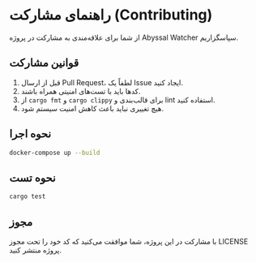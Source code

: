 
# راهنمای مشارکت (Contributing)

از شما برای علاقه‌مندی به مشارکت در پروژه Abyssal Watcher سپاسگزاریم.

## قوانین مشارکت

1. قبل از ارسال Pull Request، لطفاً یک Issue ایجاد کنید.
2. کدها باید با تست‌های امنیتی همراه باشند.
3. از `cargo fmt` و `cargo clippy` برای قالب‌بندی و lint استفاده کنید.
4. هیچ تغییری نباید باعث کاهش امنیت سیستم شود.

## نحوه اجرا

```bash
docker-compose up --build
```

## نحوه تست

```bash
cargo test
```

## مجوز

با مشارکت در این پروژه، شما موافقت می‌کنید که کد خود را تحت مجوز LICENSE پروژه منتشر کنید.
